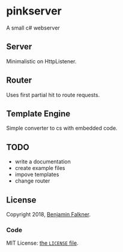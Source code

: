 # pinkserver
A small c# webserver


## Server
Minimalistic on HttpListener.

## Router
Uses first partial hit to route requests.


## Template Engine
Simple converter to cs with embedded code.

## TODO

 * write a documentation
 * create example files
 * impove templates
 * change router 

## License

Copyright 2018, [Benjamin Falkner](http://bennof.github.io/).

### Code

MIT License: [the `LICENSE` file](https://github.com/bennof/pinkserver/LICENSE).